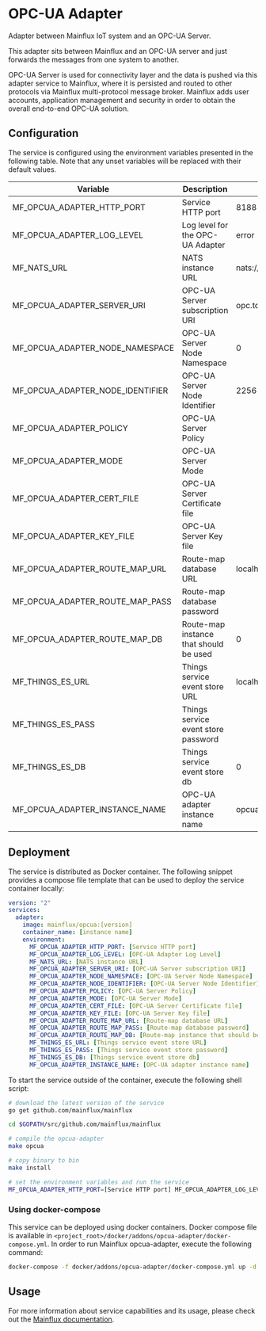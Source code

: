 # OPC-UA Adapter
Adapter between Mainflux IoT system and an OPC-UA Server.

This adapter sits between Mainflux and an OPC-UA server and just forwards the messages from one system to another.

OPC-UA Server is used for connectivity layer and the data is pushed via this adapter service to Mainflux, where it is persisted and routed to other protocols via Mainflux multi-protocol message broker. Mainflux adds user accounts, application management and security in order to obtain the overall end-to-end OPC-UA solution.

## Configuration

The service is configured using the environment variables presented in the
following table. Note that any unset variables will be replaced with their
default values.

| Variable                         | Description                            | Default                    |
|----------------------------------|----------------------------------------|----------------------------|
| MF_OPCUA_ADAPTER_HTTP_PORT       | Service HTTP port                      | 8188                       |
| MF_OPCUA_ADAPTER_LOG_LEVEL       | Log level for the OPC-UA Adapter       | error                      |
| MF_NATS_URL                      | NATS instance URL                      | nats://localhost:4222      |
| MF_OPCUA_ADAPTER_SERVER_URI      | OPC-UA Server subscription URI         | opc.tcp://opcua.rocks:4840 |
| MF_OPCUA_ADAPTER_NODE_NAMESPACE  | OPC-UA Server Node Namespace           | 0                          |
| MF_OPCUA_ADAPTER_NODE_IDENTIFIER | OPC-UA Server Node Identifier          | 2256                       |
| MF_OPCUA_ADAPTER_POLICY          | OPC-UA Server Policy                   |                            |
| MF_OPCUA_ADAPTER_MODE            | OPC-UA Server Mode                     |                            |
| MF_OPCUA_ADAPTER_CERT_FILE       | OPC-UA Server Certificate file         |                            |
| MF_OPCUA_ADAPTER_KEY_FILE        | OPC-UA Server Key file                 |                            |
| MF_OPCUA_ADAPTER_ROUTE_MAP_URL   | Route-map database URL                 | localhost:6379             |
| MF_OPCUA_ADAPTER_ROUTE_MAP_PASS  | Route-map database password            |                            |
| MF_OPCUA_ADAPTER_ROUTE_MAP_DB    | Route-map instance that should be used | 0                          |
| MF_THINGS_ES_URL                 | Things service event store URL         | localhost:6379             |
| MF_THINGS_ES_PASS                | Things service event store password    |                            |
| MF_THINGS_ES_DB                  | Things service event store db          | 0                          |
| MF_OPCUA_ADAPTER_INSTANCE_NAME   | OPC-UA adapter instance name           | opcua                      |

## Deployment

The service is distributed as Docker container. The following snippet provides
a compose file template that can be used to deploy the service container locally:

```yaml
version: "2"
services:
  adapter:
    image: mainflux/opcua:[version]
    container_name: [instance name]
    environment:
      MF_OPCUA_ADAPTER_HTTP_PORT: [Service HTTP port]
      MF_OPCUA_ADAPTER_LOG_LEVEL: [OPC-UA Adapter Log Level]
      MF_NATS_URL: [NATS instance URL]
      MF_OPCUA_ADAPTER_SERVER_URI: [OPC-UA Server subscription URI]
      MF_OPCUA_ADAPTER_NODE_NAMESPACE: [OPC-UA Server Node Namespace]
      MF_OPCUA_ADAPTER_NODE_IDENTIFIER: [OPC-UA Server Node Identifier]
      MF_OPCUA_ADAPTER_POLICY: [OPC-UA Server Policy]
      MF_OPCUA_ADAPTER_MODE: [OPC-UA Server Mode]
      MF_OPCUA_ADAPTER_CERT_FILE: [OPC-UA Server Certificate file]
      MF_OPCUA_ADAPTER_KEY_FILE: [OPC-UA Server Key file]
      MF_OPCUA_ADAPTER_ROUTE_MAP_URL: [Route-map database URL]
      MF_OPCUA_ADAPTER_ROUTE_MAP_PASS: [Route-map database password]
      MF_OPCUA_ADAPTER_ROUTE_MAP_DB: [Route-map instance that should be used]
      MF_THINGS_ES_URL: [Things service event store URL]
      MF_THINGS_ES_PASS: [Things service event store password]
      MF_THINGS_ES_DB: [Things service event store db]
      MF_OPCUA_ADAPTER_INSTANCE_NAME: [OPC-UA adapter instance name]
```

To start the service outside of the container, execute the following shell script:

```bash
# download the latest version of the service
go get github.com/mainflux/mainflux

cd $GOPATH/src/github.com/mainflux/mainflux

# compile the opcua-adapter
make opcua

# copy binary to bin
make install

# set the environment variables and run the service
MF_OPCUA_ADAPTER_HTTP_PORT=[Service HTTP port] MF_OPCUA_ADAPTER_LOG_LEVEL=[OPC-UA Adapter Log Level] MF_NATS_URL=[NATS instance URL] MF_OPCUA_ADAPTER_SERVER_URI=[OPC-UA Server subscription URI] MF_OPCUA_ADAPTER_NODE_NAMESPACE=[OPC-UA Server Node Namespace] MF_OPCUA_ADAPTER_NODE_IDENTIFIER=[OPC-UA Server Node Identifier] MF_OPCUA_ADAPTER_POLICY=[OPC-UA Server Policy] MF_OPCUA_ADAPTER_MODE=[OPC-UA Server Mode] MF_OPCUA_ADAPTER_CERT_FILE=[OPC-UA Server Certificate file] MF_OPCUA_ADAPTER_KEY_FILE=[OPC-UA Server Key file] MF_OPCUA_ADAPTER_ROUTE_MAP_URL=[Route-map database URL] MF_OPCUA_ADAPTER_ROUTE_MAP_PASS=[Route-map database password] MF_OPCUA_ADAPTER_ROUTE_MAP_DB=[Route-map instance that should be used] MF_THINGS_ES_URL=[Things service event store URL] MF_THINGS_ES_PASS=[Things service event store password] MF_THINGS_ES_DB=[Things service event store db] MF_OPCUA_ADAPTER_INSTANCE_NAME=[OPC-UA adapter instance name] $GOBIN/mainflux-opcua
```

### Using docker-compose

This service can be deployed using docker containers.
Docker compose file is available in `<project_root>/docker/addons/opcua-adapter/docker-compose.yml`. In order to run Mainflux opcua-adapter, execute the following command:

```bash
docker-compose -f docker/addons/opcua-adapter/docker-compose.yml up -d
```

## Usage

For more information about service capabilities and its usage, please check out
the [Mainflux documentation](https://mainflux.readthedocs.io/en/latest/opcua/).
